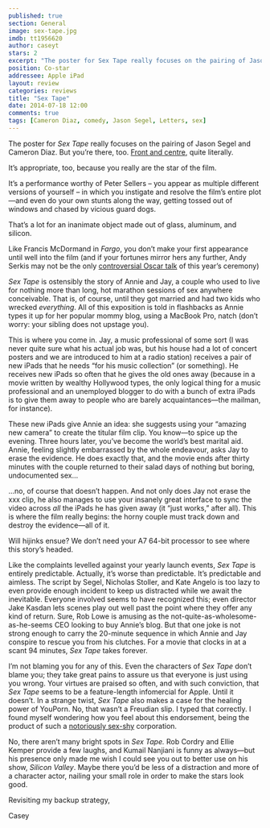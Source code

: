 ```yaml
---
published: true
section: General
image: sex-tape.jpg
imdb: tt1956620
author: caseyt
stars: 2
excerpt: "The poster for Sex Tape really focuses on the pairing of Jason Segel and Cameron Diaz. But you're there, too."
position: Co-star
addressee: Apple iPad
layout: review
categories: reviews
title: "Sex Tape"
date: 2014-07-18 12:00
comments: true
tags: [Cameron Diaz, comedy, Jason Segel, Letters, sex]
---
```

<p>The poster for <em>Sex Tape </em>really focuses on the pairing of Jason Segel and Cameron Diaz. But you&rsquo;re there, too. <a href="http://www.imdb.com/media/rm3341602048/tt1956620?ref_=tt_ov_i">Front and centre</a>, quite literally.</p>
<p>It&rsquo;s appropriate, too, because you really are the star of the film.&nbsp;</p>
<p>It&rsquo;s a performance worthy of Peter Sellers &ndash; you appear as multiple different versions of yourself &ndash; in which you instigate and resolve the film&rsquo;s entire plot&mdash;and even do your own stunts along the way, getting tossed out of windows and chased by vicious guard dogs.</p>
<p>That&rsquo;s a lot for an inanimate object made out of glass, aluminum, and silicon.</p>
<p>Like Francis McDormand in <em>Fargo</em>, you don&rsquo;t make your first appearance until well into the film (and if your fortunes mirror hers any further, Andy Serkis may not be the only <a href="/letters/2014/7/15/the-case-against-andy-serkis.html">controversial Oscar talk</a> of this year&rsquo;s ceremony)&nbsp;</p>
<p><em>Sex Tape</em> is ostensibly the story of Annie and Jay, a couple who used to live for nothing more than long, hot marathon sessions of sex anywhere conceivable. That is, of course, until they got married and had two kids who wrecked <em>everything</em>. All of this exposition is told in flashbacks as Annie types it up for her popular mommy blog, using a MacBook Pro, natch (don&rsquo;t worry: your sibling does not upstage you).&nbsp;</p>
<p>This is where you come in. Jay, a music professional of some sort (I was never quite sure what his actual job was, but his house had a lot of concert posters and we are introduced to him at a radio station) receives a pair of new iPads that he needs &ldquo;for his music collection&rdquo; (or something). He receives new iPads so often that he gives the old ones away (because in a movie written by wealthy Hollywood types, the only logical thing for a music professional and an unemployed blogger to do with a bunch of extra iPads is to give them away to people who are barely acquaintances&mdash;the mailman, for instance).</p>
<p>These new iPads give Annie an idea: she suggests using your &ldquo;amazing new camera&rdquo; to create the titular film clip. You know&mdash;to spice up the evening. Three hours later, you&rsquo;ve become the world&rsquo;s best marital aid. Annie, feeling slightly embarrassed by the whole endeavour, asks Jay to erase the evidence. He does exactly that, and the movie ends after thirty minutes with the couple returned to their salad days of nothing but boring, undocumented sex&#8230;</p>
<p>&#8230;no, of course that doesn&rsquo;t happen. And not only does Jay not erase the xxx clip, he also manages to use your insanely great interface to sync the video across <em>all </em>the iPads he has given away (it &ldquo;just works,&rdquo; after all). This is where the film really begins: the horny couple must track down and destroy the evidence&mdash;all of it.</p>
<p>Will hijinks ensue? We don&rsquo;t need your A7 64-bit processor to see where this story&rsquo;s headed.</p>
<p>Like the complaints levelled against your yearly launch events, <em>Sex Tape </em>is entirely predictable. Actually, it&rsquo;s worse than predictable. It&rsquo;s predictable and aimless. The script by Segel, Nicholas Stoller, and Kate Angelo is too lazy to even provide enough incident to keep us distracted while we await the inevitable. Everyone involved seems to have recognized this; even director Jake Kasdan lets scenes play out well past the point where they offer any kind of return. Sure, Rob Lowe is amusing as the not-quite-as-wholesome-as-he-seems CEO looking to buy Annie&rsquo;s blog. But that one joke is not strong enough to carry the 20-minute sequence in which Annie and Jay conspire to rescue you from his clutches. For a movie that clocks in at a scant 94 minutes, <em>Sex Tape</em> takes forever.</p>
<p>I&rsquo;m not blaming you for any of this. Even the characters of <em>Sex Tape</em> don&rsquo;t blame you; they take great pains to assure us that everyone is just using you wrong. Your virtues are praised so often, and with such conviction, that <em>Sex Tape </em>seems to be a feature-length infomercial for Apple. Until it doesn&rsquo;t. In a strange twist, <em>Sex Tape</em> also makes a case for the healing power of YouPorn. No, that wasn&rsquo;t a Freudian slip. I typed that correctly. I found myself wondering how you feel about this endorsement, being the product of such a <a href="http://www.wired.com/2010/02/apple-porn-ban/">notoriously sex-shy</a> corporation.</p>
<p>No, there aren&rsquo;t many bright spots in <em>Sex Tape.</em> Rob Cordry and Ellie Kemper provide a few laughs, and Kumail Nanjiani is funny as always&mdash;but his presence only made me wish I could see you out to better use on his show, <em>Silicon Valley</em>. Maybe there you&rsquo;d be less of a distraction and more of a character actor, nailing your small role in order to make the stars look good.</p>
<p>Revisiting my backup strategy,</p>
<p>Casey</p>